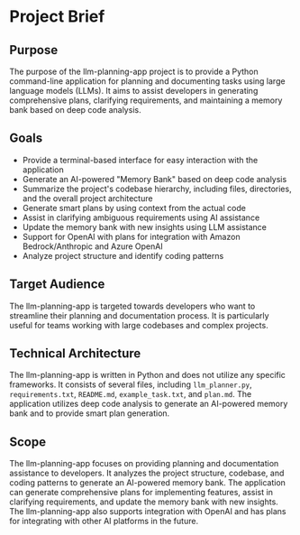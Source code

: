 # Project Brief

## Purpose
The purpose of the llm-planning-app project is to provide a Python command-line application for planning and documenting tasks using large language models (LLMs). It aims to assist developers in generating comprehensive plans, clarifying requirements, and maintaining a memory bank based on deep code analysis.

## Goals
- Provide a terminal-based interface for easy interaction with the application
- Generate an AI-powered "Memory Bank" based on deep code analysis
- Summarize the project's codebase hierarchy, including files, directories, and the overall project architecture
- Generate smart plans by using context from the actual code
- Assist in clarifying ambiguous requirements using AI assistance
- Update the memory bank with new insights using LLM assistance
- Support for OpenAI with plans for integration with Amazon Bedrock/Anthropic and Azure OpenAI
- Analyze project structure and identify coding patterns

## Target Audience
The llm-planning-app is targeted towards developers who want to streamline their planning and documentation process. It is particularly useful for teams working with large codebases and complex projects.

## Technical Architecture
The llm-planning-app is written in Python and does not utilize any specific frameworks. It consists of several files, including `llm_planner.py`, `requirements.txt`, `README.md`, `example_task.txt`, and `plan.md`. The application utilizes deep code analysis to generate an AI-powered memory bank and to provide smart plan generation.

## Scope
The llm-planning-app focuses on providing planning and documentation assistance to developers. It analyzes the project structure, codebase, and coding patterns to generate an AI-powered memory bank. The application can generate comprehensive plans for implementing features, assist in clarifying requirements, and update the memory bank with new insights. The llm-planning-app also supports integration with OpenAI and has plans for integrating with other AI platforms in the future.